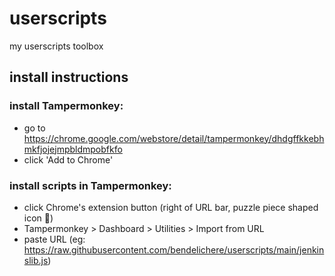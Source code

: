# userscripts
my userscripts toolbox

## install instructions

### install Tampermonkey:
- go to https://chrome.google.com/webstore/detail/tampermonkey/dhdgffkkebhmkfjojejmpbldmpobfkfo
- click 'Add to Chrome'

### install scripts in Tampermonkey:
- click Chrome's extension button (right of URL bar, puzzle piece shaped icon 🧩)
- Tampermonkey > Dashboard > Utilities > Import from URL
- paste URL (eg: https://raw.githubusercontent.com/bendelichere/userscripts/main/jenkinslib.js)

